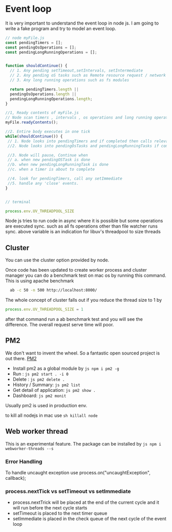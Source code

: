 
# Event loop

It is very important to understand the event loop in node js. I am going to write a fake program and try to model an event loop.


```javascript
// node myFile.js
const pendingTimers = [];
const pendingOsOperations = [];
const pendingLongRunningOperations = [];


function shouldContinue() {
  // 1. Any pending setTimeout,setIntervals, setIntermediate
  // 2. Any pending oS tasks such as Remote resource request / network ops etc
  // 3. Any long running operations such as fs modules

  return pendingTimers.length ||
  pendingOsOperations.length ||
  pendingLongRunningOperations.length;
}

//1, Ready contents of myFile.js
// Node scan timers , intervals , os operations and long running operations and add them into their respective arrays 
myFile.readyContents();

//2. Entire body executes in one tick
while(shouldContinue()) {
 // 1. Node looks into pendingTimers and if completed then calls relevant call backs
 //2. Node looks into pendingOsTasks and pendingLongRunningTasks if completed then calls the relevant callbacks.

 //3. Node will pause, Continue when
 // a. when new pendingOSTask is done
 //b. when new pendingLongRunningTask is done
 //c. when a timer is about to complete

 //4. look for pendingTimers, call any setImmediate
 //5. handle any 'close' events. 
}


// terminal
```

```javascript 
process.env.UV_THREADPOOL_SIZE 
```
Node js tries to run code in async where it is possible but some operations are executed sync. such as all fs operations other than file watcher runs sync. above variable is an indication for libuv's threadpool to size threads

## Cluster

You can use the cluster option provided by node.

Once code has been updated to create worker process and cluster manager you can do a benchmark test on mac os by running this command.
This is using apache benchmark
```sh
  ab -c 50 -n 500 http://localhost:8000/
```

The whole concept of cluster falls out if you reduce the thread size to 1 by 
```js 
process.env.UV_THREADPOOL_SIZE = 1
```

after that command run a ab benchmark test and you will see the difference. The overall request serve time will poor.

## PM2
We don't want to invent the wheel. So a fantastic open sourced project is out there. 
[PM2](http://pm2.keymetrics.io/)

- Install pm2 as a global module by ```js npm i pm2 -g ```
- Run : ```js pm2 start . -i 0  ```
- Delete : ```js pm2 delete . ```
- History / Summary: ```js pm2 list ```
- Get detail of application: ```js pm2 show . ```
- Dashboard: ```js pm2 monit ```

Usually pm2 is used in production env.

to kill all nodejs in mac use ```sh killall node```

## Web worker thread

This is an experimental feature. The package can be installed by ```js npm i webworker-threads --s ```


### Error Handling

To handle uncaught exception use process.on("uncaughtException", callback);

### process.nextTick vs setTimeout vs setImmediate

- process.nextTrick will be placed at the end of the current cycle and it will run before the next cycle starts
- setTimeout is  placed to the next timer queue
- setImmediate is placed in the check queue of the next cycle of the event loop
